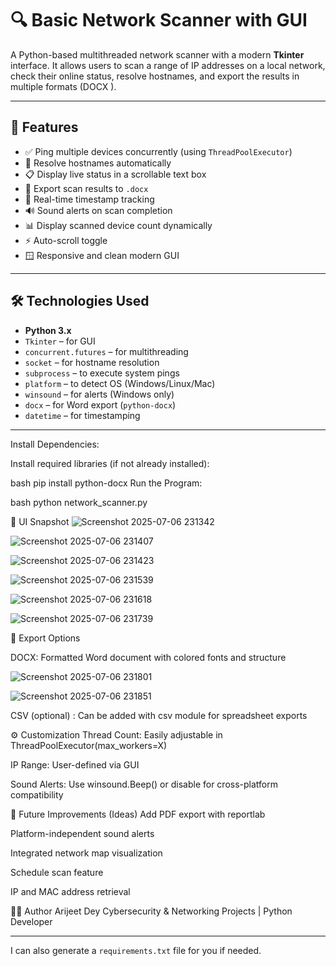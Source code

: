 
# 🔍 Basic Network Scanner with GUI

A Python-based multithreaded network scanner with a modern **Tkinter** interface. It allows users to scan a range of IP addresses on a local network, check their online status, resolve hostnames, and export the results in multiple formats  (DOCX ).

---

## 📌 Features

- ✅ Ping multiple devices concurrently (using `ThreadPoolExecutor`)
- 💬 Resolve hostnames automatically
- 📋 Display live status in a scrollable text box
- 📁 Export scan results to  `.docx`
- 📡 Real-time timestamp tracking
- 🔊 Sound alerts on scan completion
- 📊 Display scanned device count dynamically
- ⚡ Auto-scroll toggle
- 🪟 Responsive and clean modern GUI

---

## 🛠️ Technologies Used

- **Python 3.x**
- `Tkinter` – for GUI
- `concurrent.futures` – for multithreading
- `socket` – for hostname resolution
- `subprocess` – to execute system pings
- `platform` – to detect OS (Windows/Linux/Mac)
- `winsound` – for alerts (Windows only)
- `docx` – for Word export (`python-docx`)
- `datetime` – for timestamping

---


Install Dependencies:

Install required libraries (if not already installed):

bash
pip install python-docx
Run the Program:

bash
python network_scanner.py



📸 UI Snapshot
![Screenshot 2025-07-06 231342](https://github.com/user-attachments/assets/c5176a94-0a03-4346-a9f0-80cae902a252)


![Screenshot 2025-07-06 231407](https://github.com/user-attachments/assets/156e8ed2-c179-4329-a444-12abce04a22a)


![Screenshot 2025-07-06 231423](https://github.com/user-attachments/assets/41039087-509b-45c8-94a7-6b1d5a97f76c)


![Screenshot 2025-07-06 231539](https://github.com/user-attachments/assets/62a9aff5-a8f1-4ee6-b138-c62788397bb2)


![Screenshot 2025-07-06 231618](https://github.com/user-attachments/assets/3782e214-8d04-487f-a1a7-03d2f9235cdb)


![Screenshot 2025-07-06 231739](https://github.com/user-attachments/assets/1e52df28-96f3-471e-b27b-b0591e03dd46)


📄 Export Options

DOCX: Formatted Word document with colored fonts and structure

![Screenshot 2025-07-06 231801](https://github.com/user-attachments/assets/8bf42432-fc72-470d-8bf4-fe8df17a9ea5)


![Screenshot 2025-07-06 231851](https://github.com/user-attachments/assets/ebf253d1-e08c-4d0b-aa18-0e449c9bd953)

CSV (optional) : Can be added with csv module for spreadsheet exports



⚙️ Customization
Thread Count: Easily adjustable in ThreadPoolExecutor(max_workers=X)

IP Range: User-defined via GUI

Sound Alerts: Use winsound.Beep() or disable for cross-platform compatibility


📌 Future Improvements (Ideas)
Add PDF export with reportlab

Platform-independent sound alerts

Integrated network map visualization

Schedule scan feature

IP and MAC address retrieval



👨‍💻 Author
Arijeet Dey
Cybersecurity & Networking Projects | Python Developer




---



I can also generate a `requirements.txt` file for you if needed.
